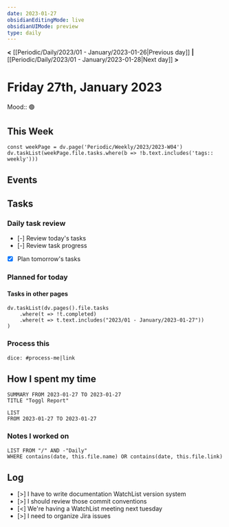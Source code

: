 ```yaml
---
date: 2023-01-27
obsidianEditingMode: live
obsidianUIMode: preview
type: daily
---
```


**<** [[Periodic/Daily/2023/01 - January/2023-01-26|Previous day]] **|** [[Periodic/Daily/2023/01 - January/2023-01-28|Next day]] **>**

# Friday 27th, January 2023

Mood:: 🟢

## This Week

```dataviewjs
const weekPage = dv.page('Periodic/Weekly/2023/2023-W04')
dv.taskList(weekPage.file.tasks.where(b => !b.text.includes('tags:: weekly')))
```

## Events

## Tasks

### Daily task review
- [-] Review today's tasks
- [-] Review task progress
- [x] Plan tomorrow's tasks

### Planned for today

#### Tasks in other pages
```dataviewjs
dv.taskList(dv.pages().file.tasks
	.where(t => !t.completed)
	.where(t => t.text.includes("2023/01 - January/2023-01-27"))
)
```

### Process this
`dice: #process-me|link`

## How I spent my time

```toggl
SUMMARY FROM 2023-01-27 TO 2023-01-27
TITLE "Toggl Report"
```

```toggl
LIST
FROM 2023-01-27 TO 2023-01-27
```

### Notes I worked on

```dataview
LIST FROM "/" AND -"Daily"
WHERE contains(date, this.file.name) OR contains(date, this.file.link)
```

## Log
- [>] I have to write documentation WatchList version system
- [>] I should review those commit conventions
- [<] We're having a WatchList meeting next tuesday
- [>] I need to organize Jira issues
